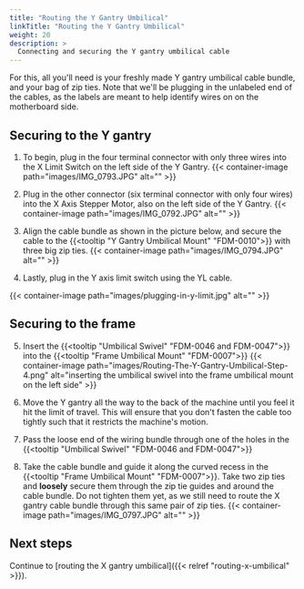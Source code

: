 ```yaml
---
title: "Routing the Y Gantry Umbilical"
linkTitle: "Routing the Y Gantry Umbilical"
weight: 20
description: >
  Connecting and securing the Y gantry umbilical cable
---
```


For this, all you'll need is your freshly made Y gantry umbilical cable bundle, and your bag of zip ties. Note that we'll be plugging in the unlabeled end of the cables, as the labels are meant to help identify wires on on the motherboard side.

## Securing to the Y gantry

1. To begin, plug in the four terminal connector with only three wires into the X Limit Switch on the left side of the Y Gantry.
  {{< container-image path="images/IMG_0793.JPG" alt="" >}}

2. Plug in the other connector (six terminal connector with only four wires) into the X Axis Stepper Motor, also on the left side of the Y Gantry.
  {{< container-image path="images/IMG_0792.JPG" alt="" >}}

3. Align the cable bundle as shown in the picture below, and secure the cable to the {{<tooltip "Y Gantry Umbilical Mount" "FDM-0010">}} with three big zip ties.
  {{< container-image path="images/IMG_0794.JPG" alt="" >}}

4. Lastly, plug in the Y axis limit switch using the YL cable.

{{< container-image path="images/plugging-in-y-limit.jpg" alt="" >}}

## Securing to the frame

5. Insert the {{<tooltip "Umbilical Swivel" "FDM-0046 and FDM-0047">}} into the {{<tooltip "Frame Umbilical Mount" "FDM-0007">}}
  {{< container-image path="images/Routing-The-Y-Gantry-Umbilical-Step-4.png" alt="inserting the umbilical swivel into the frame umbilical mount on the left side" >}}

6. Move the Y gantry all the way to the back of the machine until you feel it hit the limit of travel. This will ensure that you don't fasten the cable too tightly such that it restricts the machine's motion.

7. Pass the loose end of the wiring bundle through one of the holes in the {{<tooltip "Umbilical Swivel" "FDM-0046 and FDM-0047">}}

8. Take the cable bundle and guide it along the curved recess in the {{<tooltip "Frame Umbilical Mount" "FDM-0007">}}. Take two zip ties and **loosely** secure them through the zip tie guides and around the cable bundle. Do not tighten them yet, as we still need to route the X gantry cable bundle through this same pair of zip ties.
  {{< container-image path="images/IMG_0797.JPG" alt="" >}}

## Next steps

Continue to [routing the X gantry umbilical]({{< relref "routing-x-umbilical" >}}).